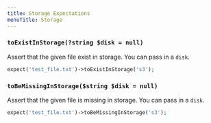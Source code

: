 ```yaml
---
title: Storage Expectations
menuTitle: Storage
---
```


### `toExistInStorage(?string $disk = null)`

Assert that the given file exist in storage. You can pass in a `disk`.

```php
expect('test_file.txt')->toExistInStorage('s3');
 ```

 ### `toBeMissingInStorage($string $disk = null)`

Assert that the given file is missing in storage. You can pass in a `disk`.

```php
expect('test_file.txt')->toBeMissingInStorage('s3');
 ```
